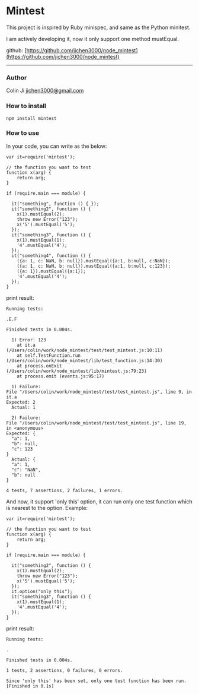 # Mintest

This project is inspired by Ruby minispec, and same as the Python minitest.

I am actively developing it, now it only support one method mustEqual.

github: [https://github.com/jichen3000/node_mintest](https://github.com/jichen3000/node_mintest)

-----------------------

### Author

Colin Ji <jichen3000@gmail.com>


### How to install

    npm install mintest

### How to use
In your code, you can write as the below:


    var it=require('mintest');

    // the function you want to test
    function x(arg) {
        return arg;
    }

    if (require.main === module) {

      it("something", function () { });
      it("something2", function () { 
        x(1).mustEqual(2);
        throw new Error("123");
        x('5').mustEqual('5');
      });
      it("something3", function () { 
        x(1).mustEqual(1);
        '4'.mustEqual('4');
      });
      it("something4", function () { 
        ({a: 1, c: NaN, b: null}).mustEqual({a:1, b:null, c:NaN});
        ({a: 1, c: NaN, b: null}).mustEqual({a:1, b:null, c:123});
        ({a: 1}).mustEqual({a:1});
        '4'.mustEqual('4');
      });
    }

print result:

    Running tests:

    .E.F

    Finished tests in 0.004s.

      1) Error: 123
        at it.a (/Users/colin/work/node_mintest/test/test_mintest.js:10:11)
        at self.TestFunction.run (/Users/colin/work/node_mintest/lib/test_function.js:14:30)
        at process.onExit (/Users/colin/work/node_mintest/lib/mintest.js:79:23)
        at process.emit (events.js:95:17)

      1) Failure:
    File "/Users/colin/work/node_mintest/test/test_mintest.js", line 9, in it.a
    Expected: 2
      Actual: 1

      2) Failure:
    File "/Users/colin/work/node_mintest/test/test_mintest.js", line 19, in <anonymous>
    Expected: {
      "a": 1,
      "b": null,
      "c": 123
    }
      Actual: {
      "a": 1,
      "c": "NaN",
      "b": null
    }

    4 tests, 7 assertions, 2 failures, 1 errors.

And now, it support 'only this' option, it can run only one test function which is nearest to the option. Example:

    var it=require('mintest');

    // the function you want to test
    function x(arg) {
        return arg;
    }

    if (require.main === module) {

      it("something2", function () { 
        x(1).mustEqual(2);
        throw new Error("123");
        x('5').mustEqual('5');
      });
      it.option("only this");
      it("something3", function () { 
        x(1).mustEqual(1);
        '4'.mustEqual('4');
      });
    }


print result:

    Running tests:

    .

    Finished tests in 0.004s.

    1 tests, 2 assertions, 0 failures, 0 errors.
    
    Since 'only this' has been set, only one test function has been run.
    [Finished in 0.1s]
